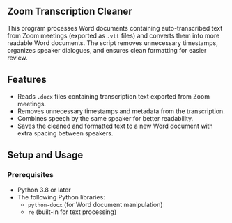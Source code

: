 ## Zoom Transcription Cleaner ##

This program processes Word documents containing auto-transcribed text from Zoom meetings (exported as `.vtt` files) and converts them into more readable Word documents. The script removes unnecessary timestamps, organizes speaker dialogues, and ensures clean formatting for easier review.

## Features ##

- Reads `.docx` files containing transcription text exported from Zoom meetings.
- Removes unnecessary timestamps and metadata from the transcription.
- Combines speech by the same speaker for better readability.
- Saves the cleaned and formatted text to a new Word document with extra spacing between speakers.

## Setup and Usage ##

### Prerequisites ###
- Python 3.8 or later
- The following Python libraries:
  - `python-docx` (for Word document manipulation)
  - `re` (built-in for text processing)
